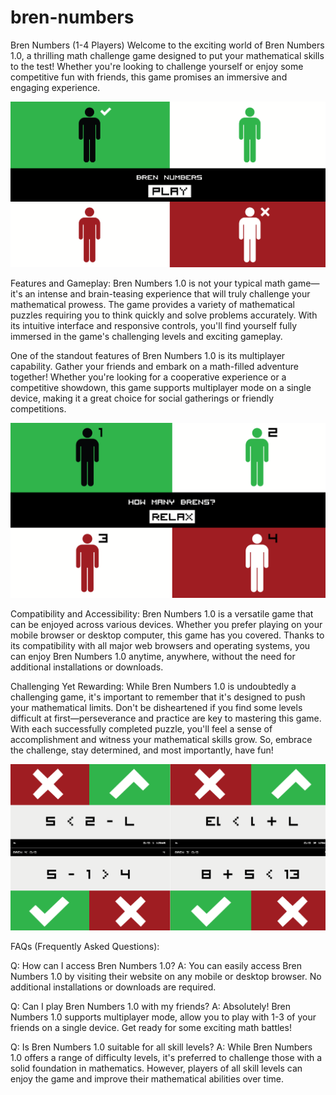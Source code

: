 # bren-numbers
Bren Numbers (1-4 Players)
Welcome to the exciting world of Bren Numbers 1.0, a thrilling math challenge game designed to put your mathematical skills to the test! Whether you're looking to challenge yourself or enjoy some competitive fun with friends, this game promises an immersive and engaging experience.

![Bren Numbers Screenshot 1](screenshots/bren-numbers-1.png)

Features and Gameplay:
Bren Numbers 1.0 is not your typical math game—it's an intense and brain-teasing experience that will truly challenge your mathematical prowess. The game provides a variety of mathematical puzzles requiring you to think quickly and solve problems accurately. With its intuitive interface and responsive controls, you'll find yourself fully immersed in the game's challenging levels and exciting gameplay.

One of the standout features of Bren Numbers 1.0 is its multiplayer capability. Gather your friends and embark on a math-filled adventure together! Whether you're looking for a cooperative experience or a competitive showdown, this game supports multiplayer mode on a single device, making it a great choice for social gatherings or friendly competitions.

![Bren Numbers Screenshot 2](screenshots/bren-numbers-2.png)

Compatibility and Accessibility:
Bren Numbers 1.0 is a versatile game that can be enjoyed across various devices. Whether you prefer playing on your mobile browser or desktop computer, this game has you covered. Thanks to its compatibility with all major web browsers and operating systems, you can enjoy Bren Numbers 1.0 anytime, anywhere, without the need for additional installations or downloads.

Challenging Yet Rewarding:
While Bren Numbers 1.0 is undoubtedly a challenging game, it's important to remember that it's designed to push your mathematical limits. Don't be disheartened if you find some levels difficult at first—perseverance and practice are key to mastering this game. With each successfully completed puzzle, you'll feel a sense of accomplishment and witness your mathematical skills grow. So, embrace the challenge, stay determined, and most importantly, have fun!

![Bren Numbers Screenshot 3](screenshots/bren-numbers-3.png)

FAQs (Frequently Asked Questions):

Q: How can I access Bren Numbers 1.0?
A: You can easily access Bren Numbers 1.0 by visiting their website on any mobile or desktop browser. No additional installations or downloads are required.

Q: Can I play Bren Numbers 1.0 with my friends?
A: Absolutely! Bren Numbers 1.0 supports multiplayer mode, allow you to play with 1-3 of your friends on a single device. Get ready for some exciting math battles!

Q: Is Bren Numbers 1.0 suitable for all skill levels?
A: While Bren Numbers 1.0 offers a range of difficulty levels, it's preferred to challenge those with a solid foundation in mathematics. However, players of all skill levels can enjoy the game and improve their mathematical abilities over time.
